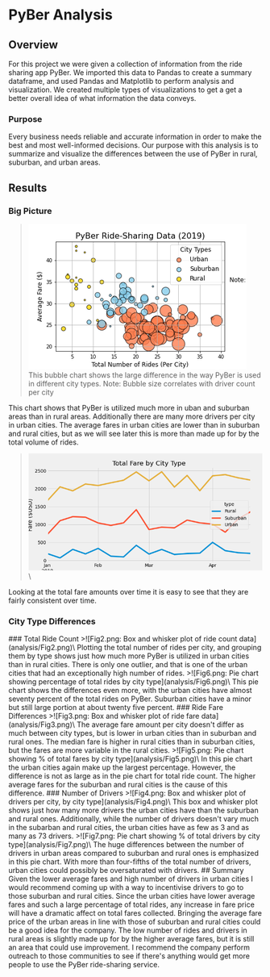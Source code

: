 # PyBer Analysis

## Overview

For this project we were given a collection of information from the ride sharing app PyBer. We imported this data to Pandas to create a summary dataframe, and used Pandas and Matplotlib to perform analysis and visualization. We created multiple types of visualizations to get a get a better overall idea of what information the data conveys.

### Purpose

Every business needs reliable and accurate information in order to make the best and most well-informed decisions. Our purpose with this analysis is to summarize and visualize the differences between the use of PyBer in rural, suburban, and urban areas.

## Results

### Big Picture

>![Fig1.png: Bubble chart showing ride-sharing data](analysis/Fig1.png)\
>This bubble chart shows the large difference in the way PyBer is used in different city types. 
>Note: Bubble size correlates with driver count per city

This chart shows that PyBer is utilized much more in uban and suburban areas than in rural areas. Additionally there are many more drivers per city in urban cities. The average fares in urban cities are lower than in suburban and rural cities, but as we will see later this is more than made up for by the total volume of rides. 

>![Line chart showing total fare by city type](analysis/PyBer_fare_summary.png)\

Looking at the total fare amounts over time it is easy to see that they are fairly consistent over time.

### City Type Differences
<!--Ride sharing data includes the total rides, total drivers, total fares, average fare per ride and driver, and total fare by city type--!>

### Total Ride Count 

>![Fig2.png: Box and whisker plot of ride count data](analysis/Fig2.png)\

Plotting the total number of rides per city, and grouping them by type shows just how much more PyBer is utilized in urban cities than in rural cities. There is only one outlier, and that is one of the urban cities that had an exceptionally high number of rides. 

>![Fig6.png: Pie chart showing percentage of total rides by city type](analysis/Fig6.png)\

This pie chart shows the differences even more, with the urban cities have almost seventy percent of the total rides on PyBer. Suburban cities have a minor but still large portion at about twenty five percent.

### Ride Fare Differences

>![Fig3.png: Box and whisker plot of ride fare data](analysis/Fig3.png)\

The average fare amount per city doesn't differ as much between city types, but is lower in urban cities than in suburban and rural ones. The median fare is higher in rural cities than in suburban cities, but the fares are more variable in the rural cities. 

>![Fig5.png: Pie chart showing % of total fares by city type](analysis/Fig5.png)\

In this pie chart the urban cities again make up the largest percentage. However, the difference is not as large as in the pie chart for total ride count. The higher average fares for the suburban and rural cities is the cause of this difference. 

### Number of Drivers

>![Fig4.png: Box and whisker plot of drivers per city, by city type](analysis/Fig4.png)\

This box and whisker plot shows just how many more drivers the urban cities have than the suburban and rural ones. Additionally, while the number of drivers doesn't vary much in the subarban and rural cities, the urban cities have as few as 3 and as many as 73 drivers. 

>![Fig7.png: Pie chart showing % of total drivers by city type](analysis/Fig7.png)\

The huge differences between the number of drivers in urban areas compared to suburban and rural ones is emphasized in this pie chart. With more than four-fifths of the total number of drivers, urban cities could possibly be oversaturated with drivers.

## Summary
<!--Three business recommendations to the CEO for addressing any disparities among the city types--!>

Given the lower average fares and high number of drivers in urban cities I would recommend coming up with a way to incentivise drivers to go to those suburban and rural cities. 

Since the urban cities have lower average fares and such a large percentage of total rides, any increase in fare price will have a dramatic affect on total fares collected. Bringing the average fare price of the urban areas in line with those of suburban and rural cities could be a good idea for the company.

The low number of rides and drivers in rural areas is slightly made up for by the higher average fares, but it is still an area that could use improvement. I recommend the company perform outreach to those communities to see if there's anything would get more people to use the PyBer ride-sharing service.

